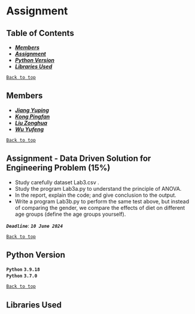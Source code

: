 # Assignment
  
  
## Table of Contents
 * [***Members***](#Members)
 * [***Assignment***](#Assignment---web-scraping-5)
 * [***Python Version***](#Python-Version)
 * [***Libraries Used***](#Libraries-Used)
  
[`Back to top`](#Assignment)
  
## Members
 * [***Jiang Yuping***]()
 * [***Kong Pingfan***](https://github.com/KongPingfanCHN)
 * [***Liu Zonghua***]()
 * [***Wu Yufeng***]()
  
[`Back to top`](#Lab3)
  
## Assignment - Data Driven Solution for Engineering Problem (15%)
* Study carefully dataset Lab3.csv .
* Study the program Lab3a.py to understand the principle of ANOVA.
* In the report, explain the code; and give conclusion to the output.
* Write a program Lab3b.py to perform the same test above, but instead of comparing the gender, we compare the effects of diet on different age groups (define the age groups yourself).
  
***`Deadline`***: ***`10 June 2024`***
  
[`Back to top`](#Lab3)
  
## Python Version
**`Python`** **`3.9.18`**  
**`Python`** **`3.7.0`**  
  
[`Back to top`](#Lab1)
  
## Libraries Used
  
